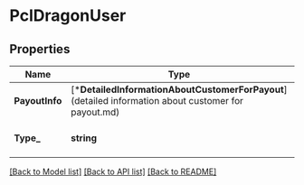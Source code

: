 # PclDragonUser

## Properties
Name | Type | Description | Notes
------------ | ------------- | ------------- | -------------
**PayoutInfo** | [***DetailedInformationAboutCustomerForPayout**](detailed information about customer for payout.md) |  | [default to null]
**Type_** | **string** | Type of transaction for payouts | [default to null]

[[Back to Model list]](../README.md#documentation-for-models) [[Back to API list]](../README.md#documentation-for-api-endpoints) [[Back to README]](../README.md)

